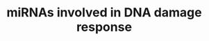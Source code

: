---
annotations:
- id: PW:0000099
  parent: regulatory pathway
  type: Pathway Ontology
  value: DNA repair pathway
- id: PW:0000808
  parent: regulatory pathway
  type: Pathway Ontology
  value: microRNA pathway
authors:
- J.krumeich
- Khanspers
- MaintBot
- MartijnVanIersel
- Andra
- Mkutmon
- Egonw
- Susan
citedin:
- link: PMC8287703
  title: 'Transcriptomic changes in peripheral blood mononuclear cells with weight
    loss: systematic literature review and primary data synthesis (2021)'
- link: PMC6961668
  title: The double dealing of cyclin D1 (2020)
- link: PMC4936435
  title: Transcriptome Alterations In X-Irradiated Human Gingiva Fibroblasts (2016)
communities:
- ExRNA
description: MicroRNA clusters involved in de DNA damage response. Genes they regulated
  and genes that regulate them. All genes presented in this pathway can also be found
  in the pathway "DNA damage response(Homo sapiens)". More info can be found there.  Proteins
  on this pathway have targeted assays available via the [CPTAC Assay Portal](https://assays.cancer.gov/available_assays?wp_id=WP1545).
last-edited: 2025-03-06
ndex: 0d895865-8b63-11eb-9e72-0ac135e8bacf
organisms:
- Homo sapiens
redirect_from:
- /index.php/Pathway:WP1545
- /instance/WP1545
- /instance/WP1545_r137606
revision: r137606
schema-jsonld:
- '@context': https://schema.org/
  '@id': https://wikipathways.github.io/pathways/WP1545.html
  '@type': Dataset
  creator:
    '@type': Organization
    name: WikiPathways
  description: MicroRNA clusters involved in de DNA damage response. Genes they regulated
    and genes that regulate them. All genes presented in this pathway can also be
    found in the pathway "DNA damage response(Homo sapiens)". More info can be found
    there.  Proteins on this pathway have targeted assays available via the [CPTAC
    Assay Portal](https://assays.cancer.gov/available_assays?wp_id=WP1545).
  keywords:
  - ABL1
  - ATM
  - CCND1
  - CCND3
  - CCNE1
  - CDC25A2
  - CDK6
  - CDKN1A
  - CDKN1B
  - CREB1
  - E2F1
  - H2AFX
  - RAD52
  - TP53
  - c-Myc
  - hsa-let-7a
  - hsa-let-7b
  - hsa-let-7d
  - hsa-let-7f
  - hsa-mir-100
  - hsa-mir-106b
  - hsa-mir-143
  - hsa-mir-145
  - hsa-mir-15a
  - hsa-mir-15b
  - hsa-mir-16
  - hsa-mir-17
  - hsa-mir-181a
  - hsa-mir-181b
  - hsa-mir-18a
  - hsa-mir-195
  - hsa-mir-19a
  - 'hsa-mir-19b-1 '
  - hsa-mir-203
  - hsa-mir-20a
  - hsa-mir-21
  - hsa-mir-210
  - hsa-mir-221
  - hsa-mir-222
  - hsa-mir-223
  - hsa-mir-23a
  - hsa-mir-23b
  - hsa-mir-24
  - hsa-mir-25
  - hsa-mir-27a
  - hsa-mir-27b
  - hsa-mir-29a
  - hsa-mir-29b-1
  - hsa-mir-29c
  - hsa-mir-3074
  - hsa-mir-330
  - hsa-mir-34b
  - hsa-mir-34c
  - hsa-mir-371
  - hsa-mir-372
  - hsa-mir-373
  - hsa-mir-374b
  - hsa-mir-421
  - hsa-mir-424
  - hsa-mir-449a
  - hsa-mir-449b
  - hsa-mir-449c
  - hsa-mir-450a
  - hsa-mir-450b
  - hsa-mir-497
  - hsa-mir-503
  - hsa-mir-542
  - hsa-mir-92a-1
  - hsa-mir-93
  license: CC0
  name: miRNAs involved in DNA damage response
seo: CreativeWork
title: miRNAs involved in DNA damage response
wpid: WP1545
---